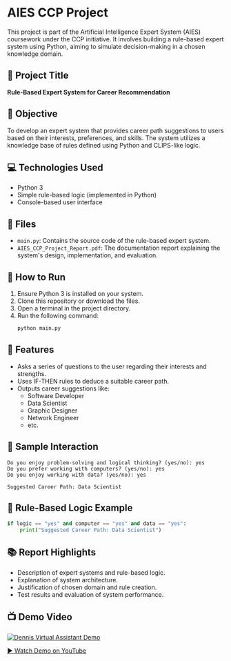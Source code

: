 
# AIES CCP Project

This project is part of the Artificial Intelligence Expert System (AIES) coursework under the CCP initiative. It involves building a rule-based expert system using Python, aiming to simulate decision-making in a chosen knowledge domain.

## 📌 Project Title
**Rule-Based Expert System for Career Recommendation**

## 🧠 Objective
To develop an expert system that provides career path suggestions to users based on their interests, preferences, and skills. The system utilizes a knowledge base of rules defined using Python and CLIPS-like logic.

## 💻 Technologies Used
- Python 3
- Simple rule-based logic (implemented in Python)
- Console-based user interface

## 📁 Files
- `main.py`: Contains the source code of the rule-based expert system.
- `AIES_CCP_Project_Report.pdf`: The documentation report explaining the system's design, implementation, and evaluation.

## 🚀 How to Run

1. Ensure Python 3 is installed on your system.
2. Clone this repository or download the files.
3. Open a terminal in the project directory.
4. Run the following command:
   ```bash
   python main.py
   ```

## 🧩 Features
- Asks a series of questions to the user regarding their interests and strengths.
- Uses IF-THEN rules to deduce a suitable career path.
- Outputs career suggestions like:
  - Software Developer
  - Data Scientist
  - Graphic Designer
  - Network Engineer
  - etc.

## 📝 Sample Interaction
```
Do you enjoy problem-solving and logical thinking? (yes/no): yes
Do you prefer working with computers? (yes/no): yes
Do you enjoy working with data? (yes/no): yes

Suggested Career Path: Data Scientist
```

## 🧠 Rule-Based Logic Example
```python
if logic == "yes" and computer == "yes" and data == "yes":
    print("Suggested Career Path: Data Scientist")
```

## 📚 Report Highlights
- Description of expert systems and rule-based logic.
- Explanation of system architecture.
- Justification of chosen domain and rule creation.
- Test results and evaluation of system performance.

## 📺 Demo Video
[![Dennis Virtual Assistant Demo](https://img.youtube.com/vi/yig4gfnE9Q8/0.jpg)](https://www.youtube.com/watch?v=yig4gfnE9Q8)

[▶️ Watch Demo on YouTube](https://www.youtube.com/watch?v=yig4gfnE9Q8)